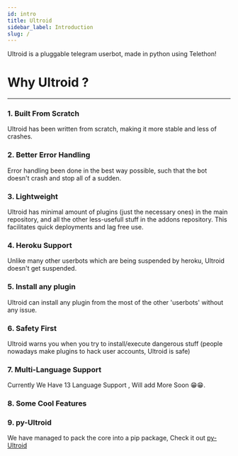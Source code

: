```yaml
---
id: intro
title: Ultroid
sidebar_label: Introduction
slug: /
---
```


Ultroid is a pluggable telegram userbot, made in python using Telethon!

# Why Ultroid ?
---
### 1. Built From Scratch

Ultroid has been written from scratch, making it more stable and less of crashes.

### 2. Better Error Handling

Error handling been done in the best way possible, such that the bot doesn't crash and stop all of a sudden.

### 3. Lightweight

Ultroid has minimal amount of plugins (just the necessary ones) in the main repository, and all the other less-usefull stuff in the addons repository. This facilitates quick deployments and lag free use.

### 4. Heroku Support 

Unlike many other userbots which are being suspended by heroku, Ultroid doesn't get suspended. 

### 5. Install any plugin

Ultroid can install any plugin from the most of the other 'userbots' without any issue.

### 6. Safety First

Ultroid warns you when you try to install/execute dangerous stuff (people nowadays make plugins to hack user accounts, Ultroid is safe)

### 7. Multi-Language Support

Currently We Have 13 Language Support , Will add More Soon 😁😁.

### 8. Some Cool Features


### 9. py-Ultroid

We have managed to pack the core into a pip package, Check it out [py-Ultroid](https://pypi.org/project/py-Ultroid/)


